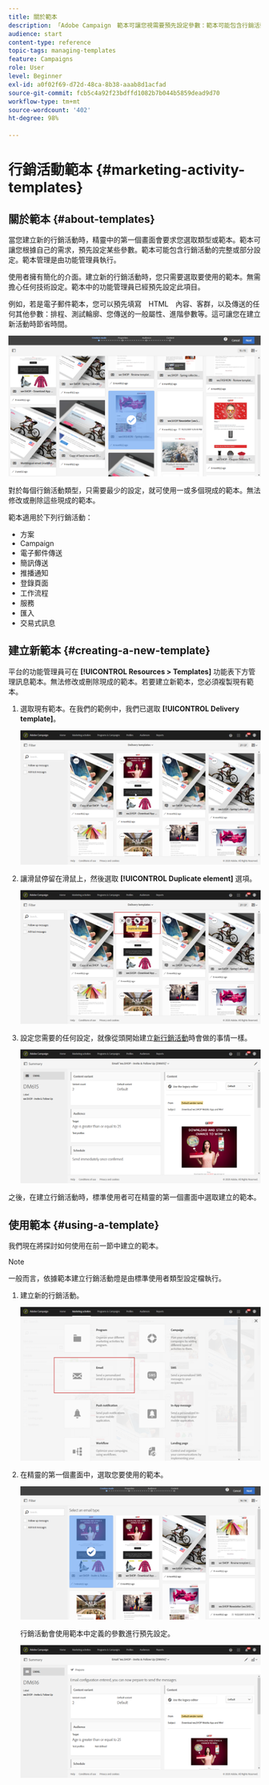 ```yaml
---
title: 關於範本
description: 「Adobe Campaign　範本可讓您視需要預先設定參數：範本可能包含行銷活動的完整或部分設定，以簡化非技術使用者使用　Adobe Campaign　的作業。」
audience: start
content-type: reference
topic-tags: managing-templates
feature: Campaigns
role: User
level: Beginner
exl-id: a0f02f69-d72d-48ca-8b38-aaab8d1acfad
source-git-commit: fcb5c4a92f23bdffd1082b7b044b5859dead9d70
workflow-type: tm+mt
source-wordcount: '402'
ht-degree: 98%

---
```


# 行銷活動範本 {#marketing-activity-templates}

## 關於範本 {#about-templates}

當您建立新的行銷活動時，精靈中的第一個畫面會要求您選取類型或範本。範本可讓您根據自己的需求，預先設定某些參數。範本可能包含行銷活動的完整或部分設定。範本管理是由功能管理員執行。

使用者擁有簡化的介面。建立新的行銷活動時，您只需要選取要使用的範本。無需擔心任何技術設定。範本中的功能管理員已經預先設定此項目。

例如，若是電子郵件範本，您可以預先填寫　HTML　內容、客群，以及傳送的任何其他參數：排程、測試輪廓、您傳送的一般屬性、進階參數等。這可讓您在建立新活動時節省時間。

![](assets/template_1.png)

對於每個行銷活動類型，只需要最少的設定，就可使用一或多個現成的範本。無法修改或刪除這些現成的範本。

範本適用於下列行銷活動：

* 方案
* Campaign
* 電子郵件傳送
* 簡訊傳送
* 推播通知
* 登錄頁面
* 工作流程
* 服務
* 匯入
* 交易式訊息

## 建立新範本 {#creating-a-new-template}

平台的功能管理員可在 **[!UICONTROL Resources > Templates]** 功能表下方管理訊息範本。無法修改或刪除現成的範本。若要建立新範本，您必須複製現有範本。

1. 選取現有範本。在我們的範例中，我們已選取 **[!UICONTROL Delivery template]**。

   ![](assets/template_2.png)

1. 讓滑鼠停留在滑鼠上，然後選取 **[!UICONTROL Duplicate element]** 選項。

   ![](assets/template_3.png)

1. 設定您需要的任何設定，就像從頭開始建立[新行銷活動](../../start/using/marketing-activities.md#creating-a-marketing-activity)時會做的事情一樣。

   ![](assets/template_4.png)

之後，在建立行銷活動時，標準使用者可在精靈的第一個畫面中選取建立的範本。

## 使用範本 {#using-a-template}

我們現在將探討如何使用在前一節中建立的範本。

>[!NOTE]
>
>一般而言，依據範本建立行銷活動燈是由標準使用者類型設定檔執行。

1. 建立新的行銷活動。

   ![](assets/template_5.png)

1. 在精靈的第一個畫面中，選取您要使用的範本。

   ![](assets/template_6.png)

   行銷活動會使用範本中定義的參數進行預先設定。

   ![](assets/template_7.png)
